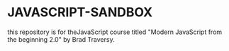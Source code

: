 # JAVASCRIPT-SANDBOX
this repository is for theJavaScript course titled "Modern JavaScript from the beginning 2.0" by Brad Traversy.